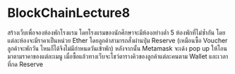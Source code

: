 # BlockChainLecture8
สร้างเว็บเพื่อจองห้องพักโรงแรม โดยโรงแรมของนักศึกษาจะมีห้องอย่างต่ำ 5 ห้องพักที่ไม่ซ้ำกัน โดย แต่ละห้องจะมีราคาเป็นหน่วย Ether โดยลูกค้าสามารถสั่งผ่านปุ่ม Reserve (เหมือนซื้อ Voucher ลูกค้าจะพักวัน ไหนก็ได้จึงไม่มีกำหนดวันเข้าพัก) หลังจากนั้น Metamask จะเด้ง pop up ให้โอนมาตามราคาของแต่ละเมนู เมื่อซื้อแล้วทางเว็บจะโชว์ตารางคิวของลูกค้าแต่ละคนตาม Wallet และเวลาที่กด Reserve
